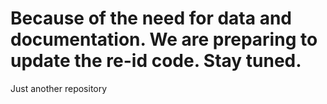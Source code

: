 # Because of the need for data and documentation. We are preparing to update the re-id code. Stay tuned.
Just another repository
